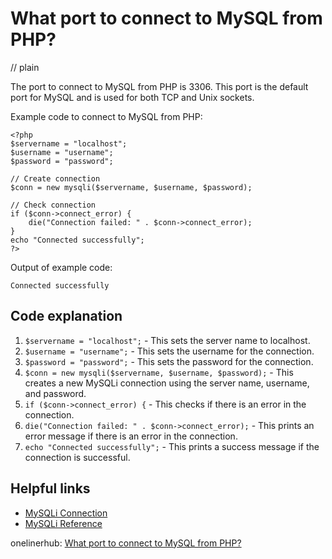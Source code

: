 # What port to connect to MySQL from PHP?
// plain

The port to connect to MySQL from PHP is 3306. This port is the default port for MySQL and is used for both TCP and Unix sockets.

Example code to connect to MySQL from PHP:
```
<?php
$servername = "localhost";
$username = "username";
$password = "password";

// Create connection
$conn = new mysqli($servername, $username, $password);

// Check connection
if ($conn->connect_error) {
    die("Connection failed: " . $conn->connect_error);
}
echo "Connected successfully";
?>
```

Output of example code:
```
Connected successfully
```

## Code explanation


1. `$servername = "localhost";` - This sets the server name to localhost.
2. `$username = "username";` - This sets the username for the connection.
3. `$password = "password";` - This sets the password for the connection.
4. `$conn = new mysqli($servername, $username, $password);` - This creates a new MySQLi connection using the server name, username, and password.
5. `if ($conn->connect_error) {` - This checks if there is an error in the connection.
6. `die("Connection failed: " . $conn->connect_error);` - This prints an error message if there is an error in the connection.
7. `echo "Connected successfully";` - This prints a success message if the connection is successful.

## Helpful links

- [MySQLi Connection](https://www.php.net/manual/en/mysqli.quickstart.connections.php)
- [MySQLi Reference](https://www.php.net/manual/en/book.mysqli.php)

onelinerhub: [What port to connect to MySQL from PHP?](https://onelinerhub.com/php-mysql/what-port-to-connect-to-mysql-from-php)